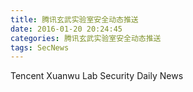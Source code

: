 ```yaml
---
title: 腾讯玄武实验室安全动态推送
date: 2016-01-20 20:24:45
categories: 腾讯玄武实验室安全动态推送
tags: SecNews
---
```


Tencent Xuanwu Lab Security Daily News  
